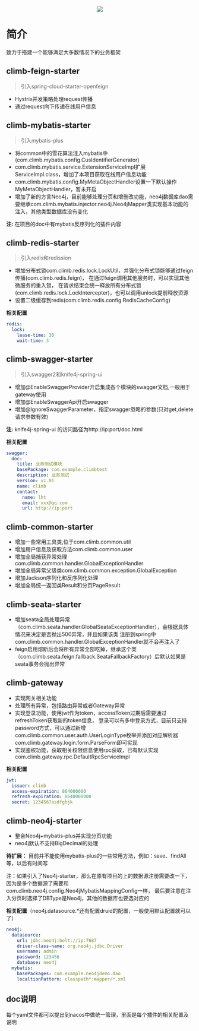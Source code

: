 <p align="center">
<img src="http://note.youdao.com/yws/public/resource/c5bcec6a18cb3ac6dcdf6cc8c60afc2a/xmlnote/82B069C852824EA4813685A53501C449/13731" border="0" />
</p>

# 简介
致力于搭建一个能够满足大多数情况下的业务框架

##  climb-feign-starter
> 引入spring-cloud-starter-openfeign
- Hystrix并发策略处理request传播
- 通过request向下传递在线用户信息

##  climb-mybatis-starter
> 引入mybatis-plus
- 将common中的雪花算法注入mybatis中(com.climb.mybatis.config.CusIdentifierGenerator)
- com.climb.mybatis.service.ExtensionServiceImpl扩展ServiceImpl.class，增加了本项目获取在线用户信息功能
- com.climb.mybatis.config.MyMetaObjectHandler设置一下默认操作MyMetaObjectHandler，暂未开启
- 增加了新的方言Neo4j，目前能够处理分页和增删改功能，neo4j数据库dao需要继承com.climb.mybatis.injector.neo4j.Neo4jMapper类实现基本功能的注入，其他类型数据库没有变化

**注:** 在项目的doc中有mybatis反序列化的插件内容

##  climb-redis-starter
> 引入redis和redission
- 增加分布式锁com.climb.redis.lock.LockUtil，并强化分布式锁能够通过feign传播(com.climb.redis.feign)，
在通过feign调用其他服务时，可以实现其他微服务的重入锁，
在请求结束会统一释放所有分布式锁(com.climb.redis.lock.LockIntercepter)，也可以调用unlock提前释放资源
- 设置二级缓存到redis(com.climb.redis.config.RedisCacheConfig)

**相关配置**
```yaml
redis:
  lock:
    lease-time: 30
    wait-time: 3
```

## climb-swagger-starter
> 引入swagger2和knife4j-spring-ui
- 增加@EnableSwaggerProvider开启集成各个模块的swagger文档,一般用于gateway使用
- 增加@EnableSwaggerApi开启swagger
- 增加@IgnoreSwaggerParameter，指定swagger忽略的参数(只对get,delete请求参数有效)

**注:** knife4j-spring-ui 的访问路径为http://ip:port/doc.html

**相关配置**
```yaml
swagger:
  doc:
    title: 业务测试模块
    basePackage: com.example.climbtest
    description: 业务测试
    version: v1.01
    name: climb
    contact:
      name: lht
      email: xxx@qq.com
      url: http://ip:port
```
## climb-common-starter

- 增加一些常用工具类,位于com.climb.common.util
- 增加用户信息及获取方法com.climb.common.user
- 增加全局捕获异常处理com.climb.common.handler.GlobalExceptionHandler
- 增加全局异常父级类com.climb.common.exception.GlobalException
- 增加Jackson序列化和反序列化处理
- 增加全局统一返回类Result和分页PageResult

## climb-seata-starter
 
- 增加seata全局处理异常（com.climb.seata.handler.GlobalSeataExceptionHandler），会根据具体情况来决定是否抛出500异常，并且如果该类
注册到spring中com.climb.common.handler.GlobalExceptionHandler就不会再注入了
- feign启用熔断后会将所有异常全部吃掉，继承这个类（com.climb.seata.feign.fallback.SeataFallbackFactory）后默认如果是seata事务会抛出异常

## climb-gateway
- 实现网关相关功能
- 处理所有异常，包括路由异常或者Gateway异常
- 实现登录功能，使用jwt作为token，accessToken过期后需要通过refreshToken获取新的token信息，
登录可以有多中登录方式，目前只支持password方式，可以通过新增com.climb.common.user.auth.UserLoginType枚举并添加对应解析器com.climb.gateway.login.form.ParseForm即可实现
- 实现鉴权功能，获取相关权限信息使用rpc获取，已有默认实现com.climb.gateway.rpc.DefaultRpcServiceImpl

**相关配置**

```yaml
jwt:
  issuer: climb
  access-expiration: 864000000
  refresh-expiration: 8640000000
  secret: 1234567asdfghjk
```
##  climb-neo4j-starter
- 整合Neo4j+mybatis-plus并实现分页功能
- neo4j默认不支持BigDecimal的处理

**待扩展：**  目前并不能使用mybatis-plus的一些常用方法，例如：save、findAll等，以后有时间写

注：如果引入了Neo4j-starter，那么在原有项目的上的数据源注册需要改一下，因为是多个数据源了需要和 com.climb.neo4j.config.Neo4jMybatisMappingConfig一样，
最后要注意在注入分页时选择了DBType是Neo4j，其他的数据库也要选对应的

**相关配置**（neo4j.datasource.*还有配置druid的配置，一般使用默认配置就可以了）

```yaml
neo4j:
  datasource:
    url: jdbc:neo4j:bolt://ip:7687
    driver-class-name: org.neo4j.jdbc.Driver
    username: admin
    password: 123456
    database: neo4j
  mybatis:
    basePackages: com.example.neo4jdemo.dao
    localtionPattern: classpath*:mapper/*.xml
```

## doc说明
每个yaml文件都可以提出到nacos中做统一管理，里面是每个插件的相关配置及说明